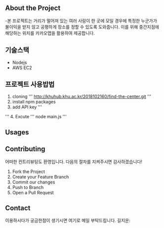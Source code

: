  ## About the Project
 -본 프로젝트는 거리가 떨어져 있는 여러 사람이 한 곳에 모일 경우에 특정한 누군가가 불이익을 받지 않고 공평하게 장소를 정할 수 있도록 도와줍니다.
 이를 위해 중간지점에 해당하는 위치를 카카오맵을 활용하여 제공합니다.
 
 ## 기술스택
 - Nodejs
 - AWS EC2
 
 ## 프로젝트 사용밥법
 1. cloning
 '''
 http://khuhub.khu.ac.kr/2018102160/find-the-center.git
 '''
 2. install npm packages
 3. add API key
 '''
 <script type="text/javascript" src="//dapi.kakao.com/v2/maps/sdk.js?appkey=324e48bdf215ba595d460b3f2d667800"></script> 
 '''
 4. Excute
 '''
 node main.js
 '''
 
 ## Usages
 
 
 ## Contributing
 어떠한 컨트리뷰팅도 환영입니다. 다음의 절차를 지켜주시면 감사하겠습니다!
 1. Fork the Project
 2. Create your Feature Branch
 3. Commit our changes
 4. Push to Branch
 5. Open a Pull Request
 
 ## Contact
 이용하시다가 궁금한점이 생기시면 여기로 메일 부탁드립니다. 길지운:
 
 